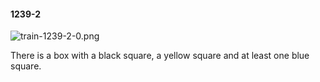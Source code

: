 #### 1239-2
![train-1239-2-0.png](https://github.com/lil-lab/nlvr/raw/master/nlvr/train/images/41/train-1239-2-0.png "train-1239-2-0.png")

There is a box with a black square, a yellow square and at least one blue square.